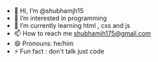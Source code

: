 - 👋 Hi, I’m @shubhamjh15
- 👀 I’m interested in programming
- 🌱 I’m currently learning html , css and js
- 📫 How to reach me shubhamjh175@gmail.com
- 😄 Pronouns: he/him
- ⚡ Fun fact : don't talk just code

<!---
shubhamjh15/shubhamjh15 is a ✨ special ✨ repository because its `README.md` (this file) appears on your GitHub profile.
You can click the Preview link to take a look at your changes.
--->
